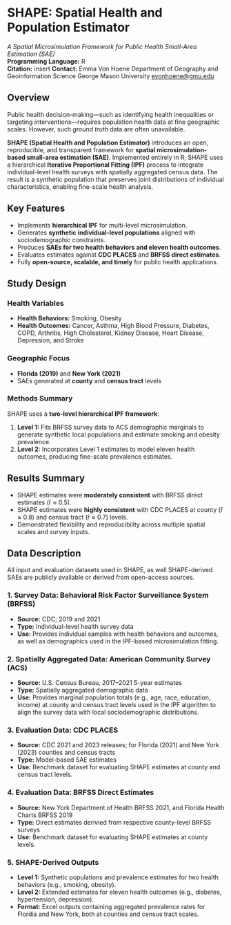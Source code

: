 # SHAPE: Spatial Health and Population Estimator  
*A Spatial Microsimulation Framework for Public Health Small-Area Estimation (SAE)*  
**Programming Language:** R  
**Citation:** insert
**Contact:** Emma Von Hoene
Department of Geography and Geoinformation Science
George Mason University
evonhoene@gmu.edu

## Overview  

Public health decision-making—such as identifying health inequalities or targeting interventions—requires population health data at fine geographic scales. However, such *ground truth* data are often unavailable.  

**SHAPE (Spatial Health and Population Estimator)** introduces an open, reproducible, and transparent framework for **spatial microsimulation-based small-area estimation (SAE)**. Implemented entirely in R, SHAPE uses a hierarchical **Iterative Proportional Fitting (IPF)** process to integrate individual-level health surveys with spatially aggregated census data. The result is a synthetic population that preserves joint distributions of individual characteristics, enabling fine-scale health analysis.

## Key Features  

- Implements **hierarchical IPF** for multi-level microsimulation.  
- Generates **synthetic individual-level populations** aligned with sociodemographic constraints.  
- Produces **SAEs for two health behaviors and eleven health outcomes**.  
- Evaluates estimates against **CDC PLACES** and **BRFSS direct estimates**.  
- Fully **open-source, scalable, and timely** for public health applications.

## Study Design  

### **Health Variables**
- **Health Behaviors:** Smoking, Obesity  
- **Health Outcomes:** Cancer, Asthma, High Blood Pressure, Diabetes, COPD, Arthritis, High Cholesterol, Kidney Disease, Heart Disease, Depression, and Stroke  

### **Geographic Focus**
- **Florida (2019)** and **New York (2021)**  
- SAEs generated at **county** and **census tract** levels  

### **Methods Summary**
SHAPE uses a **two-level hierarchical IPF framework**:
1. **Level 1:** Fits BRFSS survey data to ACS demographic marginals to generate synthetic local populations and estimate smoking and obesity prevalence.  
2. **Level 2:** Incorporates Level 1 estimates to model eleven health outcomes, producing fine-scale prevalence estimates.  

## Results Summary  

- SHAPE estimates were **moderately consistent** with BRFSS direct estimates (r̄ ≈ 0.5).  
- SHAPE estimates were **highly consistent** with CDC PLACES at county (r̄ ≈ 0.8) and census tract (r̄ ≈ 0.7) levels.  
- Demonstrated flexibility and reproducibility across multiple spatial scales and survey inputs.
  
## Data Description  

All input and evaluation datasets used in SHAPE, as well SHAPE-derived SAEs are publicly available or derived from open-access sources.  

### **1. Survey Data: Behavioral Risk Factor Surveillance System (BRFSS)**  
- **Source:** CDC; 2019 and 2021 
- **Type:** Individual-level health survey data  
- **Use:** Provides individual samples with health behaviors and outcomes, as well as demographics used in the IPF-based microsimulation fitting. 

### **2. Spatially Aggregated Data: American Community Survey (ACS)**  
- **Source:** U.S. Census Bureau, 2017–2021 5-year estimates  
- **Type:** Spatially aggregated demographic data  
- **Use:** Provides marginal population totals (e.g., age, race, education, income) at county and census tract levels used in the IPF algorithm to align the survey data with local sociodemographic distributions.  

### **3. Evaluation Data: CDC PLACES**  
- **Source:** CDC 2021 and 2023 releases; for Florida (2021) and New York (2023) counties and census tracts
- **Type:** Model-based SAE estimates  
- **Use:** Benchmark dataset for evaluating SHAPE estimates at county and census tract levels.

### **4. Evaluation Data: BRFSS Direct Estimates**  
- **Source:** New York Department of Health BRFSS 2021, and Florida Health Charts BRFSS 2019
- **Type:** Direct estimates derivied from respective county-level BRFSS surveys
- **Use:** Benchmark dataset for evaluating SHAPE estimates at county levels.  

### **5. SHAPE-Derived Outputs**  
- **Level 1:** Synthetic populations and prevalence estimates for two health behaviors (e.g., smoking, obesity).  
- **Level 2:** Extended estimates for eleven health outcomes (e.g., diabetes, hypertension, depression).  
- **Format:** Excel outputs containing aggregated prevalence rates for Flordia and New York, both at counties and census tract scales.    







